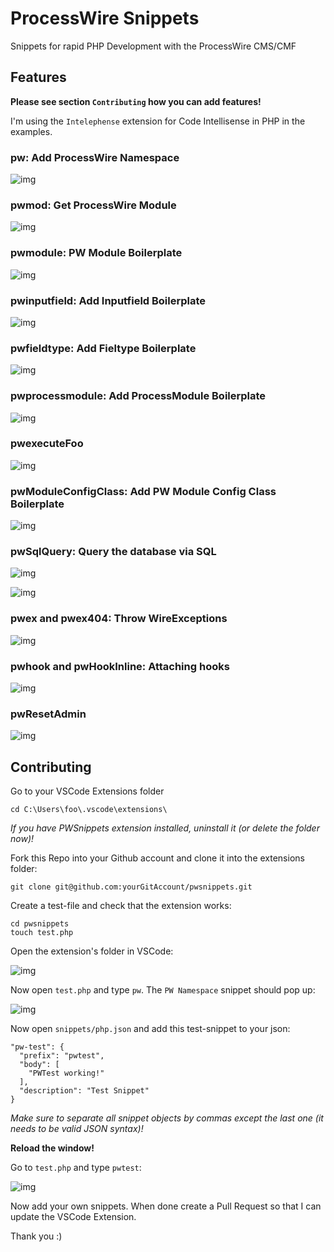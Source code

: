 # ProcessWire Snippets

Snippets for rapid PHP Development with the ProcessWire CMS/CMF

## Features

**Please see section `Contributing` how you can add features!**

I'm using the `Intelephense` extension for Code Intellisense in PHP in the examples.

### pw: Add ProcessWire Namespace

![img](https://i.imgur.com/SVQEyHP.gif)

### pwmod: Get ProcessWire Module

![img](https://i.imgur.com/oKSjntZ.gif)

### pwmodule: PW Module Boilerplate

![img](https://i.imgur.com/hQ9m9mQ.gif)

### pwinputfield: Add Inputfield Boilerplate

![img](https://i.imgur.com/vjpI48U.gif)

### pwfieldtype: Add Fieltype Boilerplate

![img](https://i.imgur.com/g1iMIbz.gif)

### pwprocessmodule: Add ProcessModule Boilerplate

![img](https://i.imgur.com/jPOccIx.gif)

### pwexecuteFoo

![img](https://i.imgur.com/hQ5rjUa.gif)

### pwModuleConfigClass: Add PW Module Config Class Boilerplate

![img](https://i.imgur.com/koIOKVZ.gif)

### pwSqlQuery: Query the database via SQL

![img](https://i.imgur.com/2E6NoZ6.gif)

![img](https://i.imgur.com/e0C0fdv.png)

### pwex and pwex404: Throw WireExceptions

![img](https://i.imgur.com/h81Noe3.gif)

### pwhook and pwHookInline: Attaching hooks

![img](https://i.imgur.com/JpjLTc7.gif)

### pwResetAdmin

![img](https://i.imgur.com/8BylgUT.gif)

## Contributing

Go to your VSCode Extensions folder
```
cd C:\Users\foo\.vscode\extensions\
```

*If you have PWSnippets extension installed, uninstall it (or delete the folder now)!*

Fork this Repo into your Github account and clone it into the extensions folder:
```
git clone git@github.com:yourGitAccount/pwsnippets.git
```

Create a test-file and check that the extension works:

```
cd pwsnippets
touch test.php
```

Open the extension's folder in VSCode:

![img](https://i.imgur.com/5GIQQOY.png)

Now open `test.php` and type `pw`. The `PW Namespace` snippet should pop up:

![img](https://i.imgur.com/sHMrP9v.png)

Now open `snippets/php.json` and add this test-snippet to your json:

```
"pw-test": {
  "prefix": "pwtest",
  "body": [
    "PWTest working!"
  ],
  "description": "Test Snippet"
}
```

*Make sure to separate all snippet objects by commas except the last one (it needs to be valid JSON syntax)!*

**Reload the window!**

Go to `test.php` and type `pwtest`:

![img](https://i.imgur.com/HTwxSRs.png)

Now add your own snippets. When done create a Pull Request so that I can update the VSCode Extension.

Thank you :)

